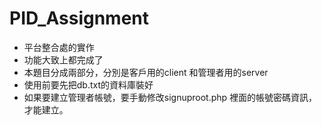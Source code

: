# PID_Assignment
- 平台整合處的實作
- 功能大致上都完成了
- 本題目分成兩部分，分別是客戶用的client 和管理者用的server
- 使用前要先把db.txt的資料庫裝好
- 如果要建立管理者帳號，要手動修改signuproot.php 裡面的帳號密碼資訊，才能建立。
